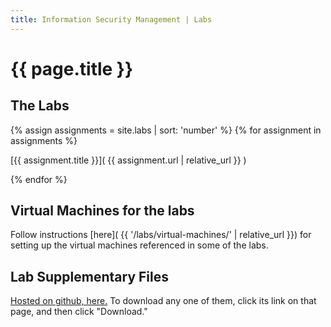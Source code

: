```yaml
---
title: Information Security Management | Labs
---
```

 
# {{ page.title }}
 
 
## The Labs

{% assign assignments = site.labs | sort: 'number' %}
{% for assignment in assignments %} 

[{{ assignment.title }}]( {{ assignment.url | relative_url }} )

{% endfor %}




## Virtual Machines for the labs

Follow instructions [here]( {{ '/labs/virtual-machines/' | relative_url }}) for setting up the virtual machines referenced in some of the labs.


## Lab Supplementary Files

[Hosted on github, here.](https://github.com/deargle/security-assignments-new/tree/master/labs/files) To download any one of them, click its link
on that page, and then click "Download." 
